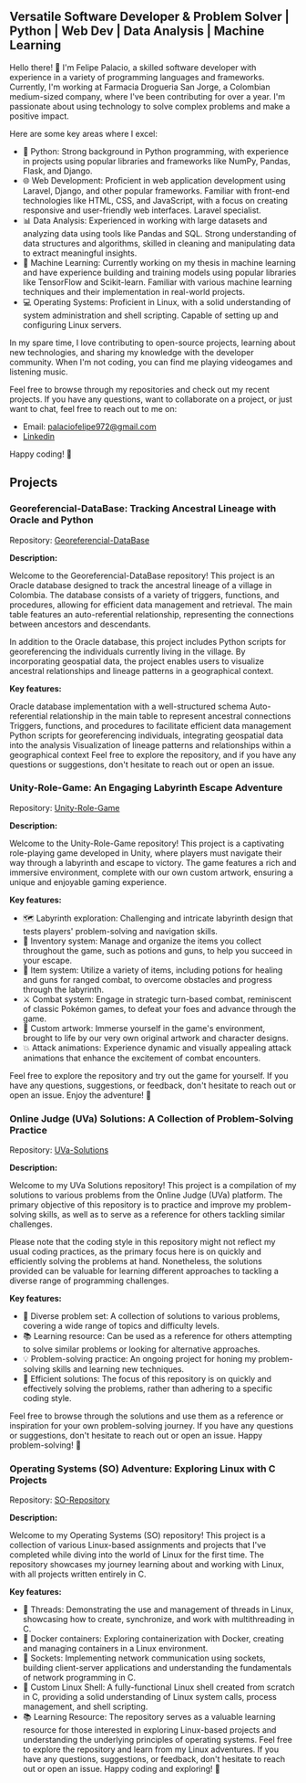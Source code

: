 ## Versatile Software Developer & Problem Solver | Python | Web Dev | Data Analysis | Machine Learning

Hello there! 👋 I'm Felipe Palacio, a skilled software developer with experience in a variety of programming languages and frameworks. Currently, I'm working at Farmacia Drogueria San Jorge, a Colombian medium-sized company, where I've been contributing for over a year. I'm passionate about using technology to solve complex problems and make a positive impact.

Here are some key areas where I excel:

- 🐍 Python: Strong background in Python programming, with experience in projects using popular libraries and frameworks like NumPy, Pandas, Flask, and Django.
- 🌐 Web Development: Proficient in web application development using Laravel, Django, and other popular frameworks. Familiar with front-end technologies like HTML, CSS, and JavaScript, with a focus on creating responsive and user-friendly web interfaces. Laravel specialist.
- 📊 Data Analysis: Experienced in working with large datasets and analyzing data using tools like Pandas and SQL. Strong understanding of data structures and algorithms, skilled in cleaning and manipulating data to extract meaningful insights.
- 🤖 Machine Learning: Currently working on my thesis in machine learning and have experience building and training models using popular libraries like TensorFlow and Scikit-learn. Familiar with various machine learning techniques and their implementation in real-world projects.
- 💻 Operating Systems: Proficient in Linux, with a solid understanding of system administration and shell scripting. Capable of setting up and configuring Linux servers.

In my spare time, I love contributing to open-source projects, learning about new technologies, and sharing my knowledge with the developer community. When I'm not coding, you can find me playing videogames and listening music.

Feel free to browse through my repositories and check out my recent projects. If you have any questions, want to collaborate on a project, or just want to chat, feel free to reach out to me on:
- Email: palaciofelipe972@gmail.com
- [Linkedin](https://www.linkedin.com/in/carlos-felipe-palacio-lozano-374098248/)

Happy coding! 🚀

## Projects

### Georeferencial-DataBase: Tracking Ancestral Lineage with Oracle and Python

Repository: [Georeferencial-DataBase](https://github.com/FelipePalacio293/Georeferencial-DataBase)

**Description:**

Welcome to the Georeferencial-DataBase repository! This project is an Oracle database designed to track the ancestral lineage of a village in Colombia. The database consists of a variety of triggers, functions, and procedures, allowing for efficient data management and retrieval. The main table features an auto-referential relationship, representing the connections between ancestors and descendants.

In addition to the Oracle database, this project includes Python scripts for georeferencing the individuals currently living in the village. By incorporating geospatial data, the project enables users to visualize ancestral relationships and lineage patterns in a geographical context.

**Key features:**

Oracle database implementation with a well-structured schema
Auto-referential relationship in the main table to represent ancestral connections
Triggers, functions, and procedures to facilitate efficient data management
Python scripts for georeferencing individuals, integrating geospatial data into the analysis
Visualization of lineage patterns and relationships within a geographical context
Feel free to explore the repository, and if you have any questions or suggestions, don't hesitate to reach out or open an issue.

### Unity-Role-Game: An Engaging Labyrinth Escape Adventure

Repository: [Unity-Role-Game](https://github.com/FelipePalacio293/Unity-Role-Game)

**Description:**

Welcome to the Unity-Role-Game repository! This project is a captivating role-playing game developed in Unity, where players must navigate their way through a labyrinth and escape to victory. The game features a rich and immersive environment, complete with our own custom artwork, ensuring a unique and enjoyable gaming experience.

**Key features:**

- 🗺️ Labyrinth exploration: Challenging and intricate labyrinth design that tests players' problem-solving and navigation skills.
- 🎒 Inventory system: Manage and organize the items you collect throughout the game, such as potions and guns, to help you succeed in your escape.
- 🧪 Item system: Utilize a variety of items, including potions for healing and guns for ranged combat, to overcome obstacles and progress through the labyrinth.
- ⚔️ Combat system: Engage in strategic turn-based combat, reminiscent of classic Pokémon games, to defeat your foes and advance through the game.
- 🎨 Custom artwork: Immerse yourself in the game's environment, brought to life by our very own original artwork and character designs.
- 💥 Attack animations: Experience dynamic and visually appealing attack animations that enhance the excitement of combat encounters.

Feel free to explore the repository and try out the game for yourself. If you have any questions, suggestions, or feedback, don't hesitate to reach out or open an issue. Enjoy the adventure! 🚀

### Online Judge (UVa) Solutions: A Collection of Problem-Solving Practice

Repository: [UVa-Solutions](https://github.com/FelipePalacio293/UVA-problems-Solutions)

**Description:**

Welcome to my UVa Solutions repository! This project is a compilation of my solutions to various problems from the Online Judge (UVa) platform. The primary objective of this repository is to practice and improve my problem-solving skills, as well as to serve as a reference for others tackling similar challenges.

Please note that the coding style in this repository might not reflect my usual coding practices, as the primary focus here is on quickly and efficiently solving the problems at hand. Nonetheless, the solutions provided can be valuable for learning different approaches to tackling a diverse range of programming challenges.

**Key features:**

- 🧩 Diverse problem set: A collection of solutions to various problems, covering a wide range of topics and difficulty levels.
- 📚 Learning resource: Can be used as a reference for others attempting to solve similar problems or looking for alternative approaches.
- 💡 Problem-solving practice: An ongoing project for honing my problem-solving skills and learning new techniques.
- 🚀 Efficient solutions: The focus of this repository is on quickly and effectively solving the problems, rather than adhering to a specific coding style.

Feel free to browse through the solutions and use them as a reference or inspiration for your own problem-solving journey. If you have any questions or suggestions, don't hesitate to reach out or open an issue. Happy problem-solving! 🚀

### Operating Systems (SO) Adventure: Exploring Linux with C Projects

Repository: [SO-Repository](https://github.com/FelipePalacio293/SO) 

**Description:**

Welcome to my Operating Systems (SO) repository! This project is a collection of various Linux-based assignments and projects that I've completed while diving into the world of Linux for the first time. The repository showcases my journey learning about and working with Linux, with all projects written entirely in C.

**Key features:**

- 🧵 Threads: Demonstrating the use and management of threads in Linux, showcasing how to create, synchronize, and work with multithreading in C.
- 🐳 Docker containers: Exploring containerization with Docker, creating and managing containers in a Linux environment.
- 🔌 Sockets: Implementing network communication using sockets, building client-server applications and understanding the fundamentals of network programming in C.
- 🐚 Custom Linux Shell: A fully-functional Linux shell created from scratch in C, providing a solid understanding of Linux system calls, process management, and shell scripting.
- 📚 Learning Resource: The repository serves as a valuable learning resource for those interested in exploring Linux-based projects and understanding the underlying principles of operating systems.
Feel free to explore the repository and learn from my Linux adventures. If you have any questions, suggestions, or feedback, don't hesitate to reach out or open an issue. Happy coding and exploring! 🚀


### 
